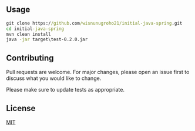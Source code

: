 ## Usage
```cmd
git clone https://github.com/wisnunugroho21/initial-java-spring.git
cd initial-java-spring
mvn clean install
java -jar target\test-0.2.0.jar
```

## Contributing
Pull requests are welcome. For major changes, please open an issue first to discuss what you would like to change.

Please make sure to update tests as appropriate.

## License
[MIT](https://choosealicense.com/licenses/mit/)
